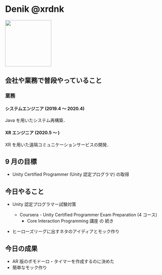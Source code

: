 # Denik @xrdnk

<img src="https://i.imgur.com/bHdEeHe.jpg" width="150">

## 会社や業務で普段やっていること

### 業務

#### システムエンジニア (2019.4 ～ 2020.4)

Java を用いたシステム再構築．</br>

#### XR エンジニア (2020.5 ～ )

XR を用いた遠隔コミュニケーションサービスの開発．</br>

## 9 月の目標

- Unity Certified Programmer (Unity 認定プログラマ) の取得

## 今日やること

- Unity 認定プログラマー試験対策

  - Coursera - Unity Certified Programmer Exam Preparation (4 コース)
    - Core Interaction Programming 講座 の 続き

- ヒーローズリーグに出すネタのアイディアとモック作り

## 今日の成果

- AR 版のポモドーロ・タイマーを作成するのに決めた
- 簡単なモック作り
